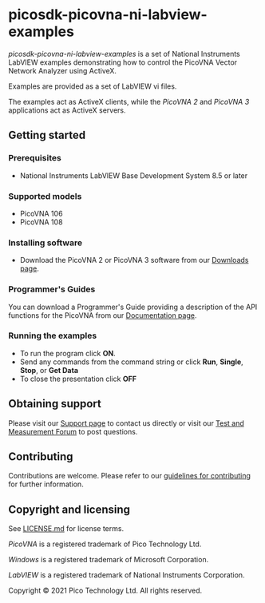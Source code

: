 # picosdk-picovna-ni-labview-examples

*picosdk-picovna-ni-labview-examples* is a set of National Instruments LabVIEW examples demonstrating how to control the PicoVNA Vector Network Analyzer using ActiveX.

Examples are provided as a set of LabVIEW vi files.

The examples act as ActiveX clients, while the *PicoVNA 2* and *PicoVNA 3*  applications act as ActiveX servers.

## Getting started

### Prerequisites

* National Instruments LabVIEW Base Development System 8.5 or later 

### Supported models

* PicoVNA 106
* PicoVNA 108

### Installing software

* Download the PicoVNA 2  or PicoVNA 3 software from our [Downloads page](https://www.picotech.com/downloads).

### Programmer's Guides

You can download a Programmer's Guide providing a description of the API functions for the PicoVNA from our [Documentation page](https://www.picotech.com/library/documentation).

### Running the examples

* To run the program click **ON**. 
* Send any commands from the command string or click **Run**, **Single**, **Stop**, or **Get Data**
* To close the presentation click **OFF**

## Obtaining support

Please visit our [Support page](https://www.picotech.com/tech-support) to contact us directly or visit our [Test and Measurement Forum](https://www.picotech.com/support/forum20.html) to post questions.

## Contributing

Contributions are welcome. Please refer to our [guidelines for contributing](.github/CONTRIBUTING.md) for further information.

## Copyright and licensing 

See [LICENSE.md](LICENSE.md) for license terms.

*PicoVNA* is a registered trademark of Pico Technology Ltd. 

*Windows* is a registered trademark of Microsoft Corporation.

*LabVIEW* is a registered trademark of National Instruments Corporation.

Copyright © 2021 Pico Technology Ltd. All rights reserved.
